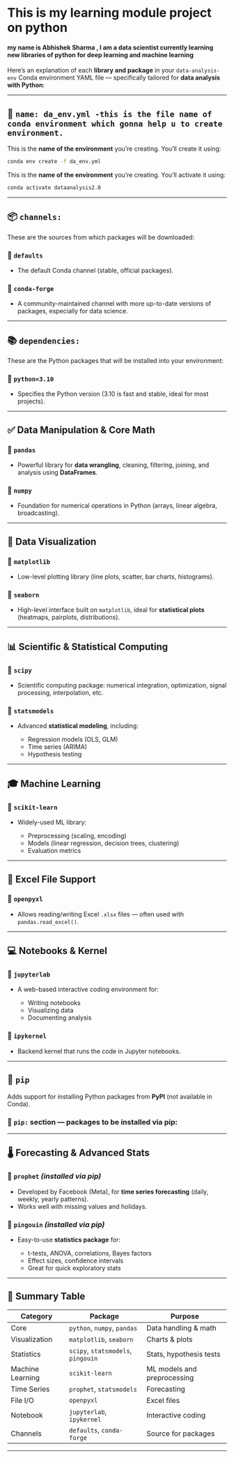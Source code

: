 # This is my learning module  project on python 
#### my name is Abhishek Sharma , I am a data scientist currently learning new libraries of python for deep learning and machine learning 

Here’s an explanation of each **library and package** in your `data-analysis-env` Conda environment YAML file — specifically tailored for **data analysis with Python**:

---

## 🧪 `name: da_env.yml -this is the file name of conda environment which gonna help u to create environment.`

This is the **name of the environment** you’re creating. You’ll create it using:

```bash
conda env create -f da_env.yml

```
This is the **name of the environment** you’re creating. You’ll activate it using:

```bash
conda activate dataanalysis2.0
```

---

## 📦 `channels:`

These are the sources from which packages will be downloaded:

### 🔹 `defaults`

* The default Conda channel (stable, official packages).

### 🔹 `conda-forge`

* A community-maintained channel with more up-to-date versions of packages, especially for data science.

---

## 📚 `dependencies:`

These are the Python packages that will be installed into your environment:

### 🔹 `python=3.10`

* Specifies the Python version (3.10 is fast and stable, ideal for most projects).

---

## ✅ **Data Manipulation & Core Math**

### 🔹 `pandas`

* Powerful library for **data wrangling**, cleaning, filtering, joining, and analysis using **DataFrames**.

### 🔹 `numpy`

* Foundation for numerical operations in Python (arrays, linear algebra, broadcasting).

---

## 🎨 **Data Visualization**

### 🔹 `matplotlib`

* Low-level plotting library (line plots, scatter, bar charts, histograms).

### 🔹 `seaborn`

* High-level interface built on `matplotlib`, ideal for **statistical plots** (heatmaps, pairplots, distributions).

---

## 📊 **Scientific & Statistical Computing**

### 🔹 `scipy`

* Scientific computing package: numerical integration, optimization, signal processing, interpolation, etc.

### 🔹 `statsmodels`

* Advanced **statistical modeling**, including:

  * Regression models (OLS, GLM)
  * Time series (ARIMA)
  * Hypothesis testing

---

## 🎓 **Machine Learning**

### 🔹 `scikit-learn`

* Widely-used ML library:

  * Preprocessing (scaling, encoding)
  * Models (linear regression, decision trees, clustering)
  * Evaluation metrics

---

## 📁 **Excel File Support**

### 🔹 `openpyxl`

* Allows reading/writing Excel `.xlsx` files — often used with `pandas.read_excel()`.

---

## 💻 **Notebooks & Kernel**

### 🔹 `jupyterlab`

* A web-based interactive coding environment for:

  * Writing notebooks
  * Visualizing data
  * Documenting analysis

### 🔹 `ipykernel`

* Backend kernel that runs the code in Jupyter notebooks.

---

## 🧪 `pip`

Adds support for installing Python packages from **PyPI** (not available in Conda).

### 🔸 `pip:` section — packages to be installed via pip:

---

## 🌡️ **Forecasting & Advanced Stats**

### 🔹 `prophet` *(installed via pip)*

* Developed by Facebook (Meta), for **time series forecasting** (daily, weekly, yearly patterns).
* Works well with missing values and holidays.

### 🔹 `pingouin` *(installed via pip)*

* Easy-to-use **statistics package** for:

  * t-tests, ANOVA, correlations, Bayes factors
  * Effect sizes, confidence intervals
  * Great for quick exploratory stats

---

## 🧠 Summary Table

| Category         | Package                            | Purpose                     |
| ---------------- | ---------------------------------- | --------------------------- |
| Core             | `python`, `numpy`, `pandas`        | Data handling & math        |
| Visualization    | `matplotlib`, `seaborn`            | Charts & plots              |
| Statistics       | `scipy`, `statsmodels`, `pingouin` | Stats, hypothesis tests     |
| Machine Learning | `scikit-learn`                     | ML models and preprocessing |
| Time Series      | `prophet`, `statsmodels`           | Forecasting                 |
| File I/O         | `openpyxl`                         | Excel files                 |
| Notebook         | `jupyterlab`, `ipykernel`          | Interactive coding          |
| Channels         | `defaults`, `conda-forge`          | Source for packages         |

---


